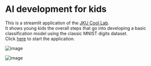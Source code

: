 # AI development for kids

This is a streamlit application of the [JKU Cool Lab](https://www.cool-lab.net/).<br>
It shows young kids the overall steps that go into developing a basic classification model using the classic MNIST digits dataset.<br>
Click [here](https://aidude-eng-ai-education-mnist-mnist-streamlit-mz3m2q.streamlitapp.com/) to start the application.

![image](https://user-images.githubusercontent.com/70441093/177505433-44e86473-5102-47ac-b947-bf100b56e688.png)


![image](https://user-images.githubusercontent.com/70441093/177504742-8eccfd6c-1d71-4396-bc45-0836fddc8a7b.png)
